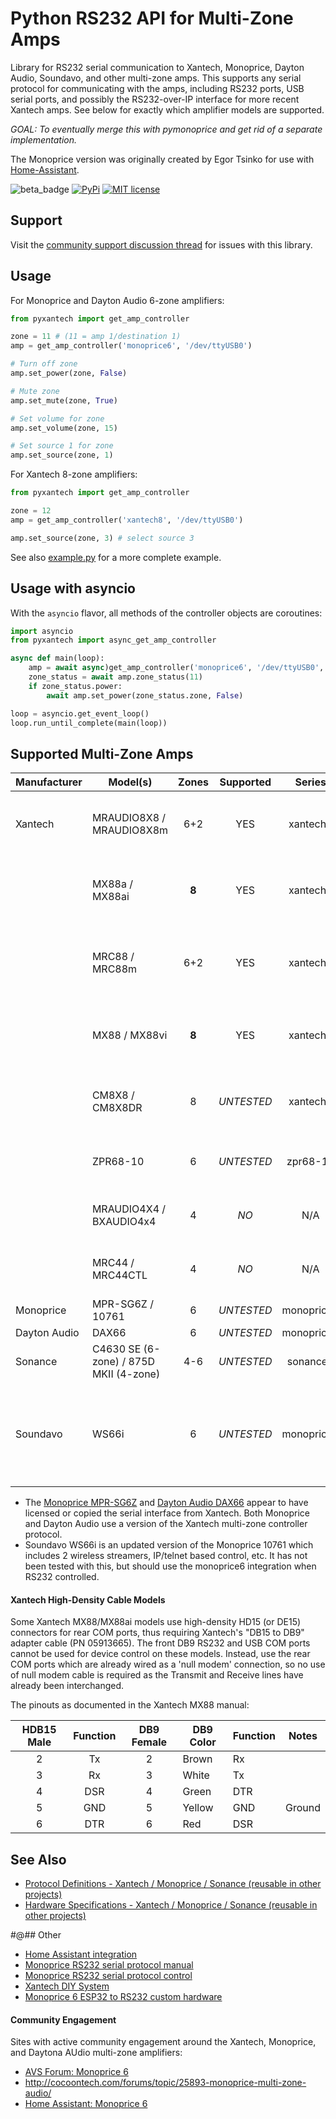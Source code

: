 # Python RS232 API for Multi-Zone Amps

Library for RS232 serial communication to Xantech, Monoprice, Dayton Audio, Soundavo, and other multi-zone amps.
This supports any serial protocol for communicating with the amps, including RS232 ports,
USB serial ports, and possibly the RS232-over-IP interface for more recent Xantech amps. See below
for exactly which amplifier models are supported.

*GOAL: To eventually merge this with pymonoprice and get rid of a separate implementation.*

The Monoprice version was originally created by Egor Tsinko for use with [Home-Assistant](http://home-assistant.io).

![beta_badge](https://img.shields.io/badge/maturity-Beta-yellow.png)
[![PyPi](https://img.shields.io/pypi/v/pyxantech.svg)](https://pypi.python.org/pypi/pyxantech)
[![MIT license](http://img.shields.io/badge/license-MIT-brightgreen.svg)](http://opensource.org/licenses/MIT)

## Support

Visit the [community support discussion thread](https://community.home-assistant.io/t/xantech-dayton-audio-sonance-multi-zone-amps/450908) for issues with this library.

## Usage

For Monoprice and Dayton Audio 6-zone amplifiers:

```python
from pyxantech import get_amp_controller

zone = 11 # (11 = amp 1/destination 1)
amp = get_amp_controller('monoprice6', '/dev/ttyUSB0')

# Turn off zone 
amp.set_power(zone, False)

# Mute zone
amp.set_mute(zone, True)

# Set volume for zone
amp.set_volume(zone, 15)

# Set source 1 for zone
amp.set_source(zone, 1)
```

For Xantech 8-zone amplifiers:

```python
from pyxantech import get_amp_controller

zone = 12
amp = get_amp_controller('xantech8', '/dev/ttyUSB0')

amp.set_source(zone, 3) # select source 3
```

See also [example.py](example.py) for a more complete example.

## Usage with asyncio

With the `asyncio` flavor, all methods of the controller objects are coroutines:

```python
import asyncio
from pyxantech import async_get_amp_controller

async def main(loop):
    amp = await async)get_amp_controller('monoprice6', '/dev/ttyUSB0', loop)
    zone_status = await amp.zone_status(11)
    if zone_status.power:
        await amp.set_power(zone_status.zone, False)

loop = asyncio.get_event_loop()
loop.run_until_complete(main(loop))
```

## Supported Multi-Zone Amps

| Manufacturer | Model(s)                 | Zones | Supported  |   Series   | Notes                                            |
| ------------ | ------------------------ | :---: | :--------: | :--------: | ------------------------------------------------ |
| Xantech      | MRAUDIO8X8 / MRAUDIO8X8m |  6+2  |    YES     |  xantech8  | audio only; zones 7-8 are preamp outputs only    |
|              | MX88a / MX88ai           | **8** |    YES     |  xantech8  | audio only; ai = Ethernet support (MRIP)         |
|              | MRC88 / MRC88m           |  6+2  |    YES     |  xantech8  | audio + video; zones 7-8 are preamp outputs only |
|              | MX88 / MX88vi            | **8** |    YES     |  xantech8  | audio + video; vi = Ethernet support (MRIP)      |
|              | CM8X8 / CM8X8DR          |   8   | *UNTESTED* |  xantech8  | commercial rack mount matrix controller (BNC)    |
|              | ZPR68-10                 |   6   | *UNTESTED* |  zpr68-10  | 6-zone output; 8 source inputs                   |
|              | MRAUDIO4X4 / BXAUDIO4x4  |   4   |    *NO*    |    N/A     | audio only; only supports IR control             |
|              | MRC44 / MRC44CTL         |   4   |    *NO*    |    N/A     | audio + video; only supprots IR control          |
| Monoprice    | MPR-SG6Z / 10761         |   6   | *UNTESTED* | monoprice6 | audio only                                       |
| Dayton Audio | DAX66                    |   6   | *UNTESTED* | monoprice6 | audio only                                       |
| Sonance      | C4630 SE (6-zone) / 875D MKII (4-zone) |  4-6   | *UNTESTED* | sonance6   | audio only                        |
| Soundavo     | WS66i                    |   6   | *UNTESTED* | monoprice6 | audio only; see [pyws66i](https://github.com/ssaenger/pyws66i); does not support telnet/IP control (yet) |

* The [Monoprice MPR-SG6Z](https://www.monoprice.com/product?p_id=10761) and
  [Dayton Audio DAX66](https://www.parts-express.com/dayton-audio-dax66-6-source-6-room-distributed-whole-house-audio-system-with-keypads-25-wpc--300-585)
  appear to have licensed or copied the serial interface from Xantech. Both Monoprice
  and Dayton Audio use a version of the Xantech multi-zone controller protocol.
* Soundavo WS66i is an updated version of the Monoprice 10761 which includes 2 wireless streamers, IP/telnet based control, etc. It has not been tested with this, but should use the monoprice6 integration when RS232 controlled.

#### Xantech High-Density Cable Models

Some Xantech MX88/MX88ai models use high-density HD15 (or DE15) connectors for rear COM ports, thus requiring Xantech's "DB15 to DB9" adapter cable (PN 05913665). The front DB9 RS232 and USB COM ports cannot be used for device control on these models. Instead, use the rear COM ports which are already wired as a 'null modem' connection, so no use of null modem cable is required as the Transmit and Receive lines have already been interchanged.

The pinouts as documented in the Xantech MX88 manual:

| HDB15 Male | Function | DB9 Female | DB9 Color | Function | Notes |
|:----------:|:--------:|:----------:| --------- | -------- | ----- |
|     2      | Tx  |     2     | Brown     | Rx    | |
|     3      | Rx  |      3     | White     | Tx    | |
|     4      | DSR |       4     | Green     | DTR      | |
|     5      | GND |     5     | Yellow    | GND      | Ground |
|     6      | DTR |      6     | Red       | DSR      | |

## See Also

* [Protocol Definitions - Xantech / Monoprice / Sonance (reusable in other projects)](pyxantech/protocols)
* [Hardware Specifications - Xantech / Monoprice / Sonance (reusable in other projects)](pyxantech/series)

#@## Other

* [Home Assistant integration](https://www.home-assistant.io/integrations/monoprice/)
* [Monoprice RS232 serial protocol manual](doc/Monoprice-RS232-Manual.pdf)
* [Monoprice RS232 serial protocol control](doc/Monoprice-RS232-Control.pdf)
* [Xantech DIY System](https://www.audaud.com/xantech-multi-room-audio-system/)
* [Monoprice 6 ESP32 to RS232 custom hardware](https://github.com/jhenkens/monoprice-6ch-esphome)

#### Community Engagement

Sites with active community engagement around the Xantech, Monoprice, and Daytona AUdio
multi-zone amplifiers:

* [AVS Forum: Monoprice 6](https://www.avsforum.com/forum/36-home-v-distribution/1506842-any-experience-monoprice-6-zone-home-audio-multizone-controller-23.html)
* http://cocoontech.com/forums/topic/25893-monoprice-multi-zone-audio/
* [Home Assistant: Monoprice 6](https://community.home-assistant.io/t/monoprice-whole-home-audio-controller-10761-success/19734/67)

